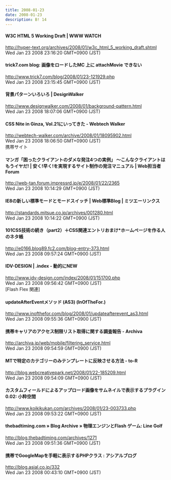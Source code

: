 ```yaml
---
title: 2008-01-23
date: 2008-01-23
description: B! 14
---
```


#### W3C HTML 5 Working Draft | WWW WATCH
http://hyper-text.org/archives/2008/01/w3c_html_5_working_draft.shtml<br>
Wed Jan 23 2008 23:16:20 GMT+0900 (JST)<br>


#### trick7.com blog: 画像をロードしたMC 上に attachMovie できない
http://www.trick7.com/blog/2008/01/23-121929.php<br>
Wed Jan 23 2008 23:15:45 GMT+0900 (JST)<br>


#### 背景パターンいろいろ | DesignWalker
http://www.designwalker.com/2008/01/background-pattern.html<br>
Wed Jan 23 2008 18:07:06 GMT+0900 (JST)<br>


#### CSS Nite in Ginza, Vol.21にいってきた - Webtech Walker
http://webtech-walker.com/archive/2008/01/18095902.html<br>
Wed Jan 23 2008 18:06:50 GMT+0900 (JST)<br>
携帯サイト


#### マンガ「困ったクライアントのダメな発注4つの実例」 ～こんなクライアントはもうイヤだ! | 安く!早く!を実現するサイト制作の発注マニュアル | Web担当者Forum
http://web-tan.forum.impressrd.jp/e/2008/01/22/2365<br>
Wed Jan 23 2008 10:14:29 GMT+0900 (JST)<br>


#### IE8の新しい標準モードとモードスイッチ | Web標準Blog | ミツエーリンクス
http://standards.mitsue.co.jp/archives/001280.html<br>
Wed Jan 23 2008 10:14:22 GMT+0900 (JST)<br>


#### 101CSS技術の続き（part2）＋CSS関連エントリおまけ*ホームページを作る人のネタ帳
http://e0166.blog89.fc2.com/blog-entry-373.html<br>
Wed Jan 23 2008 09:57:24 GMT+0900 (JST)<br>


#### 			IDV-DESIGN | .index - 動的にNEW	
http://www.idv-design.com/index/2008/01/151700.php<br>
Wed Jan 23 2008 09:56:42 GMT+0900 (JST)<br>
[Flash Flex 関連]


#### updateAfterEventメソッド (AS3) (InOfTheFor.)
http://www.inofthefor.com/blog/2008/01/updateafterevent_as3.html<br>
Wed Jan 23 2008 09:55:36 GMT+0900 (JST)<br>


#### 携帯キャリアのアクセス制限リスト取得に関する調査報告 - Archiva
http://archiva.jp/web/mobile/filtering_service.html<br>
Wed Jan 23 2008 09:54:59 GMT+0900 (JST)<br>


#### MTで特定のカテゴリーのみテンプレートに反映させる方法 - to-R
http://blog.webcreativepark.net/2008/01/22-185209.html<br>
Wed Jan 23 2008 09:54:09 GMT+0900 (JST)<br>


#### カスタムフィールドによるアップロード画像をサムネイルで表示するプラグイン 0.02: 小粋空間
http://www.koikikukan.com/archives/2008/01/23-003733.php<br>
Wed Jan 23 2008 09:53:22 GMT+0900 (JST)<br>


#### thebadtiming.com  » Blog Archive   » 物理エンジンとFlash ゲーム: Line Golf
http://blog.thebadtiming.com/archives/1271<br>
Wed Jan 23 2008 09:51:36 GMT+0900 (JST)<br>


#### 携帯でGoogleMapを手軽に表示するPHPクラス : アシアルブログ
http://blog.asial.co.jp/332<br>
Wed Jan 23 2008 00:43:10 GMT+0900 (JST)<br>


